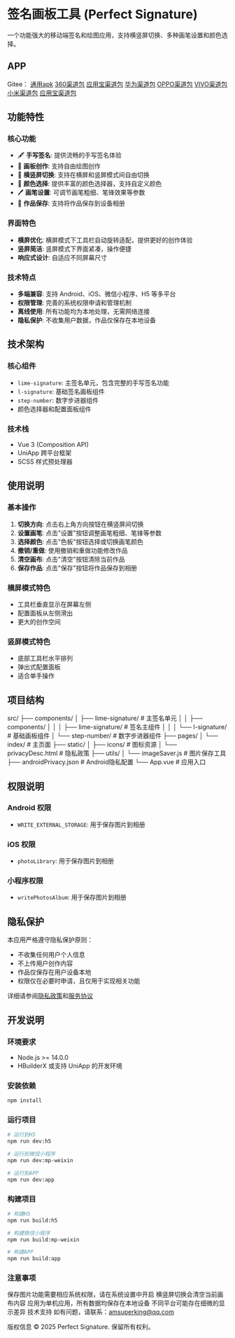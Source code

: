 # 签名画板工具 (Perfect Signature)

一个功能强大的移动端签名和绘图应用，支持横竖屏切换、多种画笔设置和颜色选择。

## APP
Gitee：
[通用apk](https://gitee.com/amsuperking/perfect-signature/blob/master/release/apk/__UNI__CEC06C5__20250802153816.apk)
[360渠道包](https://gitee.com/amsuperking/perfect-signature/blob/master/release/apk/__UNI__CEC06C5_360_20250802153816.apk)
[应用宝渠道包](https://gitee.com/amsuperking/perfect-signature/blob/master/dist/release/apk/__UNI__CEC06C5_yyb_20250802153816.apk)
[华为渠道包](https://gitee.com/amsuperking/perfect-signature/blob/master/dist/release/apk/__UNI__CEC06C5_huawei_20250802153816.apk)
[OPPO渠道包](https://gitee.com/amsuperking/perfect-signature/blob/master/dist/release/apk/__UNI__CEC06C5_oppo_20250802153816.apk)
[VIVO渠道包](https://gitee.com/amsuperking/perfect-signature/blob/master/dist/release/apk/__UNI__CEC06C5_vivo_20250802153816.apk)
[小米渠道包](https://gitee.com/amsuperking/perfect-signature/blob/master/dist/release/apk/__UNI__CEC06C5_xiaomi_20250802153816.apk)
[应用宝渠道包](https://gitee.com/amsuperking/perfect-signature/blob/master/dist/release/apk/__UNI__CEC06C5_yyb_20250802153816.apk)

## 功能特性

### 核心功能
- 🖋️ **手写签名**: 提供流畅的手写签名体验
- 🎨 **画板创作**: 支持自由绘图创作
- 🔄 **横竖屏切换**: 支持在横屏和竖屏模式间自由切换
- 🎨 **颜色选择**: 提供丰富的颜色选择器，支持自定义颜色
- 🖊️ **画笔设置**: 可调节画笔粗细、笔锋效果等参数
- 💾 **作品保存**: 支持将作品保存到设备相册

### 界面特色
- **横屏优化**: 横屏模式下工具栏自动旋转适配，提供更好的创作体验
- **竖屏简洁**: 竖屏模式下界面紧凑，操作便捷
- **响应式设计**: 自适应不同屏幕尺寸

### 技术特点
- **多端兼容**: 支持 Android、iOS、微信小程序、H5 等多平台
- **权限管理**: 完善的系统权限申请和管理机制
- **离线使用**: 所有功能均为本地处理，无需网络连接
- **隐私保护**: 不收集用户数据，作品仅保存在本地设备

## 技术架构

### 核心组件
- `lime-signature`: 主签名单元，包含完整的手写签名功能
- `l-signature`: 基础签名画板组件
- `step-number`: 数字步进器组件
- 颜色选择器和配置面板组件

### 技术栈
- Vue 3 (Composition API)
- UniApp 跨平台框架
- SCSS 样式预处理器

## 使用说明

### 基本操作
1. **切换方向**: 点击右上角方向按钮在横竖屏间切换
2. **设置画笔**: 点击"设置"按钮调整画笔粗细、笔锋等参数
3. **选择颜色**: 点击"色板"按钮选择或切换画笔颜色
4. **撤销/重做**: 使用撤销和重做功能修改作品
5. **清空画布**: 点击"清空"按钮清除当前作品
6. **保存作品**: 点击"保存"按钮将作品保存到相册

### 横屏模式特色
- 工具栏垂直显示在屏幕左侧
- 配置面板从左侧滑出
- 更大的创作空间

### 竖屏模式特色
- 底部工具栏水平排列
- 弹出式配置面板
- 适合单手操作

## 项目结构
src/ ├── components/ │ ├── lime-signature/ # 主签名单元 │ │ ├── components/ │ │ │ ├── lime-signature/ # 签名主组件 │ │ │ └── l-signature/ # 基础画板组件 │ └── step-number/ # 数字步进器组件 ├── pages/ │ └── index/ # 主页面 ├── static/ │ ├── icons/ # 图标资源 │ └── privacyDesc.html # 隐私政策 ├── utils/ │ └── imageSaver.js # 图片保存工具 ├── androidPrivacy.json # Android隐私配置 └── App.vue # 应用入口


## 权限说明

### Android 权限
- `WRITE_EXTERNAL_STORAGE`: 用于保存图片到相册

### iOS 权限
- `photoLibrary`: 用于保存图片到相册

### 小程序权限
- `writePhotosAlbum`: 用于保存图片到相册

## 隐私保护

本应用严格遵守隐私保护原则：
- 不收集任何用户个人信息
- 不上传用户创作内容
- 作品仅保存在用户设备本地
- 权限仅在必要时申请，且仅用于实现相关功能

详细请参阅[隐私政策](./static/privacyDesc.html)和[服务协议](./static/serviceAgreement.html)

## 开发说明

### 环境要求
- Node.js >= 14.0.0
- HBuilderX 或支持 UniApp 的开发环境

### 安装依赖
```bash
npm install
```
### 运行项目
```bash
# 运行到H5
npm run dev:h5

# 运行到微信小程序
npm run dev:mp-weixin

# 运行到APP
npm run dev:app
```

### 构建项目
```bash
# 构建H5
npm run build:h5

# 构建微信小程序
npm run build:mp-weixin

# 构建APP
npm run build:app
```

### 注意事项
保存图片功能需要相应系统权限，请在系统设置中开启
横竖屏切换会清空当前画布内容
应用为单机应用，所有数据均保存在本地设备
不同平台可能存在细微的显示差异
技术支持
如有问题，请联系：amsuperking@qq.com

版权信息
© 2025 Perfect Signature. 保留所有权利。